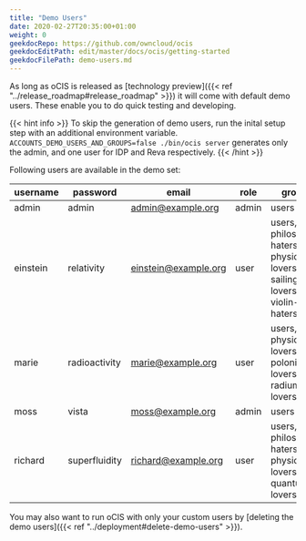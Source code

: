```yaml
---
title: "Demo Users"
date: 2020-02-27T20:35:00+01:00
weight: 0
geekdocRepo: https://github.com/owncloud/ocis
geekdocEditPath: edit/master/docs/ocis/getting-started
geekdocFilePath: demo-users.md
---
```


As long as oCIS is released as [technology preview]({{< ref "../release_roadmap#release_roadmap" >}}) it will come with default demo users. These enable you to do quick testing and developing.

{{< hint info >}}
To skip the generation of demo users, run the inital setup step with an additional environment variable.
`ACCOUNTS_DEMO_USERS_AND_GROUPS=false ./bin/ocis server` generates only the admin, and one user for IDP and Reva respectively.
{{< /hint >}}

Following users are available in the demo set:

| username | password      | email                | role  | groups                                                                  |
| -------- | ------------- | -------------------- | ----- | ----------------------------------------------------------------------- |
| admin    | admin         | admin@example.org    | admin | users                                                                   |
| einstein | relativity    | einstein@example.org | user  | users, philosophy-haters, physics-lovers, sailing-lovers, violin-haters |
| marie    | radioactivity | marie@example.org    | user  | users, physics-lovers, polonium-lovers, radium-lovers                   |
| moss     | vista         | moss@example.org     | admin | users                                                                   |
| richard  | superfluidity | richard@example.org  | user  | users, philosophy-haters, physics-lovers, quantum-lovers                |

You may also want to run oCIS with only your custom users by [deleting the demo users]({{< ref "../deployment#delete-demo-users" >}}).
